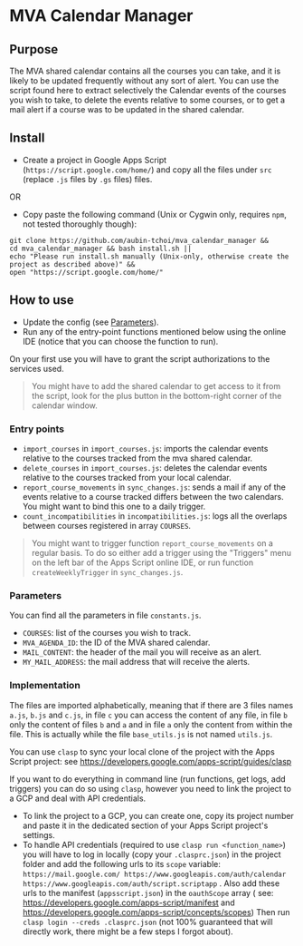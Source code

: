 # MVA Calendar Manager

## Purpose

The MVA shared calendar contains all the courses you can take, and it is likely to be updated frequently without any
sort of alert.
You can use the script found here to extract selectively the Calendar events of the courses you wish to take, to delete
the events relative to some courses, or to get a mail alert if a course was to be updated in the shared calendar.

## Install

- Create a project in Google Apps Script (`https://script.google.com/home/`) and copy all the files under `src` (replace `.js` files by `.gs` files) files.

OR

- Copy paste the following command (Unix or Cygwin only, requires `npm`, not tested thoroughly though):

```
git clone https://github.com/aubin-tchoi/mva_calendar_manager &&
cd mva_calendar_manager && bash install.sh ||
echo "Please run install.sh manually (Unix-only, otherwise create the project as described above)" &&
open "https://script.google.com/home/"
```

## How to use

- Update the config (see [Parameters](#Parameters)).
- Run any of the entry-point functions mentioned below using the online IDE (notice that you can choose the function to
  run).

On your first use you will have to grant the script authorizations to the services used.

> You might have to add the shared calendar to get access to it from the script, look for the plus button in the
> bottom-right corner of the calendar window.

### Entry points

- `import_courses` in `import_courses.js`: imports the calendar events relative to the courses tracked from the mva
  shared calendar.
- `delete_courses` in `import_courses.js`: deletes the calendar events relative to the courses tracked from your local
  calendar.
- `report_course_movements` in `sync_changes.js`: sends a mail if any of the events relative to a course tracked differs
  between the two calendars. You might want to bind this one to a daily trigger.
- `count_incompatibilities` in `incompatibilities.js`: logs all the overlaps between courses registered in
  array `COURSES`.

> You might want to trigger function `report_course_movements` on a regular basis. To do so either add a trigger using
> the "Triggers" menu on the left bar of the Apps Script online IDE, or run function `createWeeklyTrigger`
> in `sync_changes.js`.

### Parameters

You can find all the parameters in file `constants.js`.

- `COURSES`: list of the courses you wish to track.
- `MVA_AGENDA_ID`: the ID of the MVA shared calendar.
- `MAIL_CONTENT`: the header of the mail you will receive as an alert.
- `MY_MAIL_ADDRESS`: the mail address that will receive the alerts.

### Implementation

The files are imported alphabetically, meaning that if there are 3 files names `a.js`, `b.js` and `c.js`, in file `c`
you can access the content of any file, in file `b` only the content of files `b` and `a` and in file `a` only the
content from within the file. This is actually while the file `base_utils.js` is not named `utils.js`.

You can use `clasp` to sync your local clone of the project with the Apps Script project:
see https://developers.google.com/apps-script/guides/clasp

If you want to do everything in command line (run functions, get logs, add triggers) you can do so using `clasp`,
however you need to link the project to a GCP and deal with API credentials.

- To link the project to a GCP, you can create one, copy its project number and paste it in the dedicated section
  of your Apps Script project's settings.
- To handle API credentials (required to use `clasp run <function_name>`) you will have to log in locally (copy your
  `.clasprc.json`) in the project folder and add the following urls to its `scope`
  variable: `https://mail.google.com/ https://www.googleapis.com/auth/calendar https://www.googleapis.com/auth/script.scriptapp`
  . Also add these urls to the manifest (`appsscript.json`) in the `oauthScope` array (
  see: https://developers.google.com/apps-script/manifest and https://developers.google.com/apps-script/concepts/scopes)
  Then run `clasp login --creds .clasprc.json` (not 100% guaranteed that will directly work, there might be a few steps
  I forgot about).
